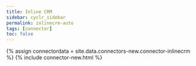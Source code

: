 ```yaml
---
title: Inline CRM
sidebar: cyclr_sidebar
permalink: inlinecrm-auto
tags: [connector]
toc: false
---
```

{% assign connectordata = site.data.connectors-new.connector-inlinecrm %}
{% include connector-new.html %}	